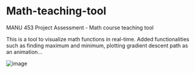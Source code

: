 # Math-teaching-tool
MANU 453 Project Assessment - Math course teaching tool

This is a tool to visualize math functions in real-time. Added functionalities such as finding maximum and minimum, plotting gradient descent path as an animation...


![image](https://github.com/babyturtleeee/Math-teaching-tool/assets/92495580/6844b263-36b0-4862-8a7a-e4e08291ac6f)
